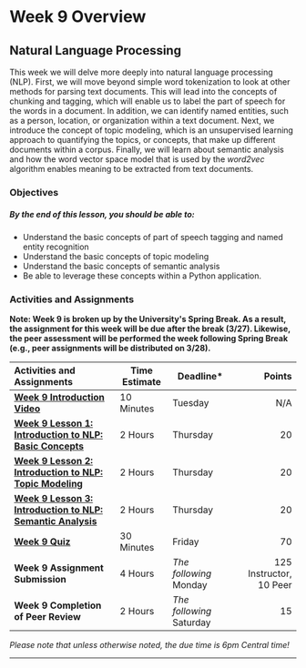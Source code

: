# Week 9 Overview #

## Natural Language Processing ##

This week we will delve more deeply into natural language processing (NLP). First, we will move beyond simple word tokenization to look at other methods for parsing text documents. This will lead into the concepts of chunking and tagging, which will enable us to label the part of speech for the words in a document. In addition, we can identify named entities, such as a person, location, or organization within a text document. Next, we introduce the concept of topic modeling, which is an unsupervised learning approach to quantifying the topics, or concepts, that make up different documents within a corpus. Finally, we will learn about  semantic analysis and how the word vector space model that is used by the _word2vec_ algorithm enables meaning to be extracted from text documents.

### Objectives ###

##### By the end of this lesson, you should be able to: ######

- Understand the basic concepts of part of speech tagging and named entity recognition
- Understand the basic concepts of topic modeling
- Understand the basic concepts of semantic analysis
- Be able to leverage these concepts within a Python application.

### Activities and Assignments ###

**Note: Week 9 is broken up by the University's Spring Break. As a result, the assignment for this week will be due after the break (3/27). Likewise, the peer assessment will be performed the week following Spring Break (e.g., peer assignments will be distributed on 3/28).**

| Activities and Assignments               | Time Estimate | Deadline*                |                  Points |
| :--------------------------------------- | ------------- | ------------------------ | ----------------------: |
| **[Week 9 Introduction Video][wv]**      | 10 Minutes    | Tuesday                  |                     N/A |
| **[Week 9 Lesson 1: Introduction to NLP: Basic Concepts](lesson1.md)** | 2 Hours       | Thursday                 |                      20 |
| **[Week 9 Lesson 2: Introduction to NLP: Topic Modeling](lesson2.md)** | 2 Hours       | Thursday                 |                      20 |
| **[Week 9 Lesson 3: Introduction to NLP: Semantic Analysis](lesson3.md)** | 2 Hours       | Thursday                 |                      20 |
| **[Week 9 Quiz][wq]**                    | 30 Minutes    | Friday                   |                      70 |
| **Week 9 Assignment Submission**         | 4 Hours       | *The following* Monday   | 125 Instructor, 10 Peer |
| **Week 9 Completion of Peer Review**     | 2 Hours       | *The following* Saturday |                      15 |

*Please note that unless otherwise noted, the due time is 6pm Central time!*

----------
[wv]: https://mediaspace.illinois.edu/media/
[wq]: https://learn.illinois.edu/mod/quiz/
